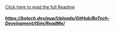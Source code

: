 [Click here to read the full Readme](https://botech.dev/pup/Uploads/GitHub/BoTech-Development/ISim/ReadMe/Index.html)
##### https://botech.dev/pup/Uploads/GitHub/BoTech-Development/ISim/ReadMe/
